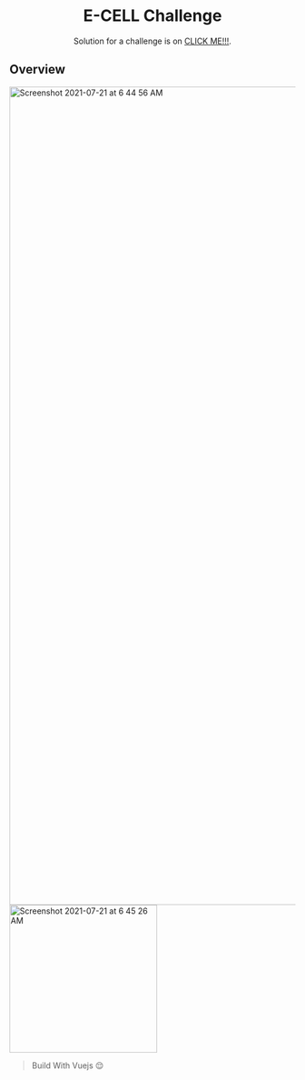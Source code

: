 <h1 align="center">E-CELL Challenge</h1>

<div align="center">
   Solution for a challenge is on  <a href="https://hitesh-e-cell-website.netlify.app" target="_blank">CLICK ME!!!</a>.
</div>

## Overview

<img width="1440" alt="Screenshot 2021-07-21 at 6 44 56 AM" src="https://user-images.githubusercontent.com/58116679/126415168-849e05f9-1c43-454f-bdbb-14adc0524133.png">

<img width="260" alt="Screenshot 2021-07-21 at 6 45 26 AM" src="https://user-images.githubusercontent.com/58116679/126415180-5180a3ef-8264-4985-b525-268f740989eb.png">

> Build With Vuejs 😌
